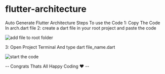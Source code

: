 # flutter-architecture
Auto Generate Flutter Architecture
Steps To use the Code 
1: Copy The Code In arch.dart file
2: create a dart file in your root project and paste the code

![add file to root folder](https://github.com/user-attachments/assets/47954866-8626-4e07-a369-0049baca03ca)

3: Open Project Terminal And type dart file_name.dart 

![start the code](https://github.com/user-attachments/assets/4087046e-7ea4-4dc5-a7b1-60f3bba8f5b7)

-- Congrats Thats All Happy Coding ❤️ -- 
